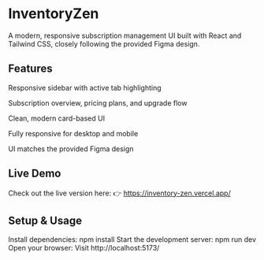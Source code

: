 # InventoryZen
A modern, responsive subscription management UI built with React and Tailwind CSS, closely following the provided Figma design.

## Features
Responsive sidebar with active tab highlighting

Subscription overview, pricing plans, and upgrade flow

Clean, modern card-based UI

Fully responsive for desktop and mobile

UI matches the provided Figma design

## Live Demo
Check out the live version here:
👉 https://inventory-zen.vercel.app/

## Setup & Usage
Install dependencies:
npm install
Start the development server:
npm run dev
Open your browser:
Visit http://localhost:5173/

